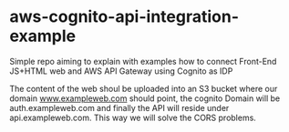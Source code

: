 # aws-cognito-api-integration-example

Simple repo aiming to explain with examples how to connect Front-End JS+HTML web and AWS API Gateway using Cognito as IDP

The content of the web shoul be uploaded into an S3 bucket where our domain www.exampleweb.com should point, the cognito Domain will be auth.exampleweb.com and finally the API will reside under api.exampleweb.com. This way we will solve the CORS problems.
